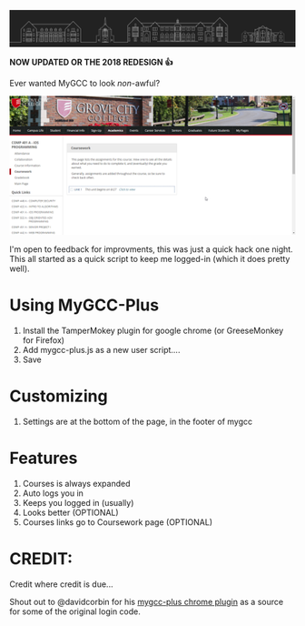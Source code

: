 ![Grove City Skyline](./references/simple-header.png)

**NOW UPDATED OR THE 2018 REDESIGN :+1:** 

Ever wanted MyGCC to look *non*-awful?

![With Redesign Example](./screenshot.png)

I'm open to feedback for improvments, this was just a quick hack one night.
This all started as a quick script to keep me logged-in (which it does pretty well).

# Using MyGCC-Plus
 1. Install the TamperMokey plugin for google chrome (or GreeseMonkey for Firefox)
 2. Add mygcc-plus.js as a new user script....
 3. Save


# Customizing
  1. Settings are at the bottom of the page, in the footer of mygcc

# Features
  1. Courses is always expanded
  2. Auto logs you in
  3. Keeps you logged in (usually)
  4. Looks better (OPTIONAL)
  5. Courses links go to Coursework page (OPTIONAL)


# CREDIT:
Credit where credit is due...

Shout out to @davidcorbin for his [mygcc-plus chrome plugin](https://github.com/davidcorbin/mygcc-plus) as a source for some of the original login code.


